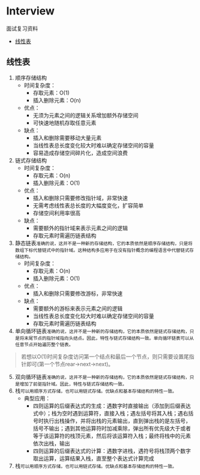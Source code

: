 # Interview
面试复习资料

* <a href="#linear_list">线性表</a>

## <a name="linear_list">线性表</a>
1. 顺序存储结构
    * 时间复杂度：
        * 存取元素：O(1)
        * 插入删除元素：O(n)
    * 优点：
        * 无须为元素之间的逻辑关系增加额外存储空间
        * 可快速地随机存取任意元素
    * 缺点：
        * 插入和删除需要移动大量元素
        * 当线性表总长度变化较大时难以确定存储空间的容量
        * 容易造成存储空间碎片化，造成空间浪费
2. 链式存储结构
    * 时间复杂度：
        * 存取元素：O(n)
        * 插入删除元素：O(1)
    * 优点：
        * 插入和删除只需要修改指针域，非常快速
        * 无需考虑线性表总长度的大幅度变化，扩容简单
        * 存储空间利用率很高
    * 缺点：
        * 需要额外的指针域来表示元素之间的逻辑
        * 存取元素时需遍历链表结构
3. 静态链表`准确的说，这并不是一种新的存储结构，它的本质依然是顺序存储结构，只是将数组下标代替链式中的指针域。这种结构多应用于在没有指针概念的编程语言中代替链式存储结构。`
    * 时间复杂度：
        * 存取元素：O(n)
        * 插入删除元素：O(1)
    * 优点：
        * 插入和删除只需要修改游标，非常快速
    * 缺点：
        * 需要额外的游标来表示元素之间的逻辑
        * 当线性表总长度变化较大时难以确定存储空间的容量
        * 存取元素时需遍历链表结构
4. 单向循环链表`准确的说，这并不是一种新的存储结构，它的本质依然是链式存储结构，只是将末尾节点的指针域指向头结点。因此，特性与链式存储结构一致。单向循环链表可以从任意节点开始遍历整个链表。`
> 若想以O(1)时间复杂度访问第一个结点和最后一个节点，则只需要设置尾指针即可(第一个节点rear->next->next)。
5. 双向循环链表`准确的说，这并不是一种新的存储结构，它的本质依然是链式存储结构，只是增加了前驱指针域。因此，特性与链式存储结构一致。`
6. 栈`可以用顺序方式存储，也可以用链式存储。优缺点和基本存储结构的特性一致。`
    * 典型应用：
        * 四则运算的后缀表达式的生成：遇数字时直接输出（添加到后缀表达式中）；栈为空时遇到运算符，直接入栈；遇左括号将其入栈；遇右括号时执行出栈操作，并将出栈的元素输出，直到弹出栈的是左括号，括号不输出；遇到其他运算符时加减乘除，弹出所有优先级大于或者等于该运算符的栈顶元素，然后将该运算符入栈；最终将栈中的元素依次出栈，输出
        * 四则运算的后缀表达式的计算：遇数字进栈，遇符号将栈顶两个数字取出运算，运算结果入栈，直至整个表达式计算完成
7. 栈`可以用顺序方式存储，也可以用链式存储。优缺点和基本存储结构的特性一致。`

